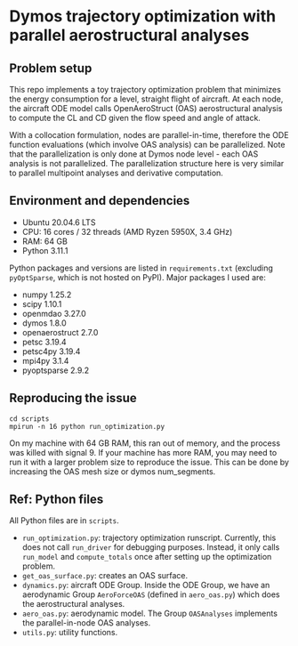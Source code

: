 # Dymos trajectory optimization with parallel aerostructural analyses

## Problem setup
This repo implements a toy trajectory optimization problem that minimizes the energy consumption for a level, straight flight of aircraft.
At each node, the aircraft ODE model calls OpenAeroStruct (OAS) aerostructural analysis to compute the CL and CD given the flow speed and angle of attack.

With a collocation formulation, nodes are parallel-in-time, therefore the ODE function evaluations (which involve OAS analysis) can be parallelized.
Note that the parallelization is only done at Dymos node level - each OAS analysis is not parallelized.
The parallelization structure here is very similar to parallel multipoint analyses and derivative computation.

## Environment and dependencies
- Ubuntu 20.04.6 LTS
- CPU: 16 cores / 32 threads (AMD Ryzen 5950X, 3.4 GHz)
- RAM: 64 GB
- Python 3.11.1

Python packages and versions are listed in `requirements.txt` (excluding `pyOptSparse`, which is not hosted on PyPI).
Major packages I used are:
- numpy 1.25.2
- scipy 1.10.1
- openmdao 3.27.0
- dymos 1.8.0
- openaerostruct 2.7.0
- petsc 3.19.4
- petsc4py 3.19.4
- mpi4py 3.1.4
- pyoptsparse 2.9.2

## Reproducing the issue
```
cd scripts
mpirun -n 16 python run_optimization.py
```

On my machine with 64 GB RAM, this ran out of memory, and the process was killed with signal 9.
If your machine has more RAM, you may need to run it with a larger problem size to reproduce the issue.
This can be done by increasing the OAS mesh size or dymos num_segments.

## Ref: Python files
All Python files are in `scripts`.
- `run_optimization.py`: trajectory optimization runscript. Currently, this does not call `run_driver` for debugging purposes. Instead, it only calls `run_model` and `compute_totals` once after setting up the optimization problem. 
- `get_oas_surface.py`: creates an OAS surface.
- `dynamics.py`: aircraft ODE Group. Inside the ODE Group, we have an aerodynamic Group `AeroForceOAS` (defined in `aero_oas.py`) which does the aerostructural analyses.
- `aero_oas.py`: aerodynamic model. The Group `OASAnalyses` implements the parallel-in-node OAS analyses.
- `utils.py`: utility functions.